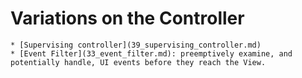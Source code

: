 # Variations on the Controller

    * [Supervising controller](39_supervising_controller.md)
    * [Event Filter](33_event_filter.md): preemptively examine, and potentially handle, UI events before they reach the View.

